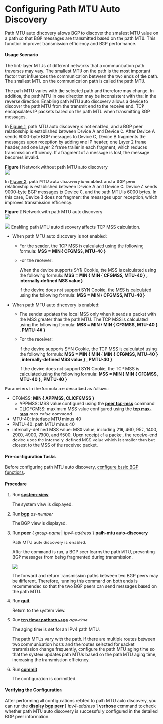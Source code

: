 Configuring Path MTU Auto Discovery
===================================

Path MTU auto discovery allows BGP to discover the smallest MTU value on a path so that BGP messages are transmitted based on the path MTU. This function improves transmission efficiency and BGP performance.

#### Usage Scenario

The link-layer MTUs of different networks that a communication path traverses may vary. The smallest MTU on the path is the most important factor that influences the communication between the two ends of the path. The smallest MTU on the communication path is called the path MTU.

The path MTU varies with the selected path and therefore may change. In addition, the path MTU in one direction may be inconsistent with that in the reverse direction. Enabling path MTU auto discovery allows a device to discover the path MTU from the transmit end to the receive end. TCP encapsulates IP packets based on the path MTU when transmitting BGP messages.

In [Figure 1](#EN-US_TASK_0172364857__en-us_task_0172366235_fig_dc_vrp_bgp_cfg_305401), path MTU auto discovery is not enabled, and a BGP peer relationship is established between Device A and Device C. After Device A sends 9000-byte BGP messages to Device C, Device B fragments the messages upon reception by adding one IP header, one Layer 2 frame header, and one Layer 2 frame trailer in each fragment, which reduces transmission efficiency. If a fragment of a message is lost, the message becomes invalid.

**Figure 1** Network without path MTU auto discovery  
![](images/fig_dc_vrp_bgp_cfg_305401.png)  

In [Figure 2](#EN-US_TASK_0172364857__en-us_task_0172366235_fig_dc_vrp_bgp_cfg_305402), path MTU auto discovery is enabled, and a BGP peer relationship is established between Device A and Device C. Device A sends 9000-byte BGP messages to Device C, and the path MTU is 6000 bytes. In this case, Device B does not fragment the messages upon reception, which improves transmission efficiency.

**Figure 2** Network with path MTU auto discovery  
![](images/fig_dc_vrp_bgp_cfg_305402.png)  

![](../../../../public_sys-resources/note_3.0-en-us.png) Enabling path MTU auto discovery affects TCP MSS calculation.

* When path MTU auto discovery is not enabled:
  
  + For the sender, the TCP MSS is calculated using the following formula: **MSS = MIN { CFGMSS, MTU-40 }**
  + For the receiver:
    
    When the device supports SYN Cookie, the MSS is calculated using the following formula: **MSS = MIN { MIN { CFGMSS, MTU-40 } , internally-defined MSS value }**
    
    If the device does not support SYN Cookie, the MSS is calculated using the following formula: **MSS = MIN { CFGMSS, MTU-40 }**
* When path MTU auto discovery is enabled:
  
  + The sender updates the local MSS only when it sends a packet with the MSS greater than the path MTU. The TCP MSS is calculated using the following formula: **MSS = MIN { MIN { CFGMSS, MTU-40 } , PMTU-40 }**
  + For the receiver:
    
    If the device supports SYN Cookie, the TCP MSS is calculated using the following formula: **MSS = MIN { MIN { MIN { CFGMSS, MTU-40 } , internally-defined MSS value } , PMTU-40 }**
    
    If the device does not support SYN Cookie, the TCP MSS is calculated using the following formula: **MSS = MIN { MIN { CFGMSS, MTU-40 } , PMTU-40 }**

Parameters in the formula are described as follows:

* CFGMSS: **MIN { APPMSS, CLICFGMSS }**
  + APPMSS: MSS value configured using the [**peer tcp-mss**](cmdqueryname=peer+tcp-mss) command
  + CLICFGMSS: maximum MSS value configured using the [**tcp max-mss**](cmdqueryname=tcp+max-mss) *mss-value* command
* MTU-40: interface MTU minus 40
* PMTU-40: path MTU minus 40
* internally-defined MSS value: MSS value, including 216, 460, 952, 1400, 2900, 4900, 7900, and 9500. Upon receipt of a packet, the receive-end device uses the internally-defined MSS value which is smaller than but closest to the MSS of the received packet.



#### Pre-configuration Tasks

Before configuring path MTU auto discovery, [configure basic BGP functions](dc_vrp_bgp_cfg_3004.html).


#### Procedure

1. Run [**system-view**](cmdqueryname=system-view)
   
   
   
   The system view is displayed.
2. Run [**bgp**](cmdqueryname=bgp) *as-number*
   
   
   
   The BGP view is displayed.
3. Run [**peer**](cmdqueryname=peer+path-mtu+auto-discovery) { *group-name* | *ipv4-address* } **path-mtu auto-discovery**
   
   
   
   Path MTU auto discovery is enabled.
   
   
   
   After the command is run, a BGP peer learns the path MTU, preventing BGP messages from being fragmented during transmission.
   
   ![](../../../../public_sys-resources/note_3.0-en-us.png) 
   
   The forward and return transmission paths between two BGP peers may be different. Therefore, running this command on both ends is recommended so that the two BGP peers can send messages based on the path MTU.
4. Run [**quit**](cmdqueryname=quit)
   
   
   
   Return to the system view.
5. Run [**tcp timer pathmtu-age**](cmdqueryname=tcp+timer+pathmtu-age) *age-time*
   
   
   
   The aging time is set for an IPv4 path MTU.
   
   The path MTUs vary with the path. If there are multiple routes between two communication hosts and the routes selected for packet transmission change frequently, configure the path MTU aging time so that the system updates path MTUs based on the path MTU aging time, increasing the transmission efficiency.
6. Run [**commit**](cmdqueryname=commit)
   
   
   
   The configuration is committed.

#### Verifying the Configuration

After performing all configurations related to path MTU auto discovery, you can run the [**display bgp peer**](cmdqueryname=display+bgp+peer+verbose) [ *ipv4-address* ] **verbose** command to check whether path MTU auto discovery is successfully configured in the detailed BGP peer information.